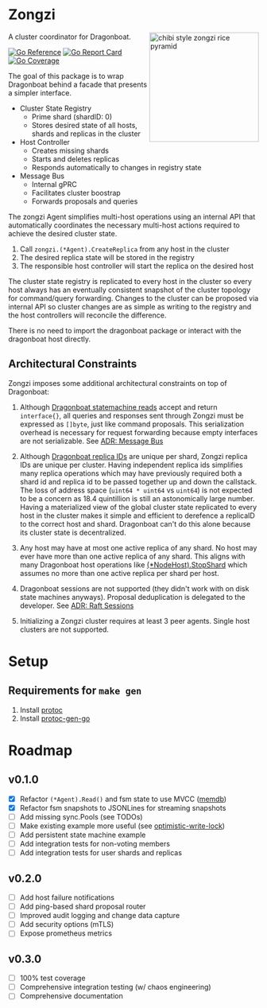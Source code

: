 # Zongzi

<img alt="chibi style zongzi rice pyramid" src="https://user-images.githubusercontent.com/20638/228140399-d7b5cb5f-b2e4-4452-8de0-3decbe35bb36.png" width="220" align="right"/>

A cluster coordinator for Dragonboat.

[![Go Reference](https://godoc.org/github.com/logbn/zongzi?status.svg)](https://godoc.org/github.com/logbn/zongzi)
[![Go Report Card](https://goreportcard.com/badge/github.com/logbn/zongzi?4)](https://goreportcard.com/report/github.com/logbn/zongzi)
[![Go Coverage](https://github.com/logbn/zongzi/wiki/coverage.svg)](https://raw.githack.com/wiki/logbn/zongzi/coverage.html)

The goal of this package is to wrap Dragonboat behind a facade that presents a simpler interface.

- Cluster State Registry
  - Prime shard (shardID: 0)
  - Stores desired state of all hosts, shards and replicas in the cluster
- Host Controller
  - Creates missing shards
  - Starts and deletes replicas
  - Responds automatically to changes in registry state
- Message Bus
  - Internal gPRC
  - Facilitates cluster boostrap
  - Forwards proposals and queries

The zongzi Agent simplifies multi-host operations using an internal API that automatically coordinates the
necessary multi-host actions required to achieve the desired cluster state.

1. Call `zongzi.(*Agent).CreateReplica` from any host in the cluster
2. The desired replica state will be stored in the registry
3. The responsible host controller will start the replica on the desired host

The cluster state registry is replicated to every host in the cluster so every host always has an eventually consistent
snapshot of the cluster topology for command/query forwarding. Changes to the cluster can be proposed via internal API
so cluster changes are as simple as writing to the registry and the host controllers will reconcile the difference.

There is no need to import the dragonboat package or interact with the dragonboat host directly.

## Architectural Constraints

Zongzi imposes some additional architectural constraints on top of Dragonboat:

1. Although [Dragonboat statemachine reads](https://pkg.go.dev/github.com/lni/dragonboat/v4#NodeHost.ReadLocalNode)
accept and return `interface{}`, all queries and responses sent through Zongzi must be expressed as `[]byte`, just
like command proposals. This serialization overhead is necessary for request forwarding because empty interfaces are
not serializable. See [ADR: Message Bus](/docs/adr/sessions.md)

2. Although [Dragonboat replica IDs](https://pkg.go.dev/github.com/lni/dragonboat/v4#NodeHost.HasNodeInfo) are unique
per shard, Zongzi replica IDs are unique per cluster. Having independent replica ids simplifies many replica operations
which may have previously required both a shard id and replica id to be passed together up and down the callstack. The
loss of address space (`uint64 * uint64` vs `uint64`) is not expected to be a concern as 18.4 quintillion is still
an astonomically large number. Having a materialized view of the global cluster state replicated to every host in the
cluster makes it simple and efficient to derefence a replicaID to the correct host and shard. Dragonboat can't do this
alone because its cluster state is decentralized.

3. Any host may have at most one active replica of any shard. No host may ever have more than one active replica of
any shard. This aligns with many Dragonboat host operations like
[(*NodeHost).StopShard](https://pkg.go.dev/github.com/lni/dragonboat/v4#NodeHost.StopShard) which assumes no more than
one active replica per shard per host.

4. Dragonboat sessions are not supported (they didn't work with on disk state machines anyways). Proposal deduplication
is delegated to the developer. See [ADR: Raft Sessions](/docs/adr/raft_sessions.md)

5. Initializing a Zongzi cluster requires at least 3 peer agents. Single host clusters are not supported.

# Setup

## Requirements for `make gen`

1. Install [protoc](https://grpc.io/docs/protoc-installation/)
2. Install [protoc-gen-go](https://grpc.io/docs/languages/go/quickstart/)

# Roadmap

## v0.1.0

- [X] Refactor `(*Agent).Read()` and fsm state to use MVCC ([memdb](https://pkg.go.dev/github.com/hashicorp/go-memdb))
- [X] Refactor fsm snapshots to JSONLines for streaming snapshots
- [ ] Add missing sync.Pools (see TODOs)
- [ ] Make existing example more useful (see [optimistic-write-lock](https://github.com/lni/dragonboat-example/tree/25d608db03747515d1abb07b95afdb2d5e1cd5ea/optimistic-write-lock))
- [ ] Add persistent state machine example
- [ ] Add integration tests for non-voting members
- [ ] Add integration tests for user shards and replicas

## v0.2.0

- [ ] Add host failure notifications
- [ ] Add ping-based shard proposal router
- [ ] Improved audit logging and change data capture
- [ ] Add security options (mTLS)
- [ ] Expose prometheus metrics

## v0.3.0

- [ ] 100% test coverage
- [ ] Comprehensive integration testing (w/ chaos engineering)
- [ ] Comprehensive documentation
